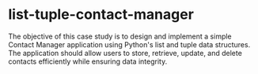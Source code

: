 # list-tuple-contact-manager
The objective of this case study is to design and implement a simple Contact Manager application using Python's list and tuple data structures. The application should allow users to store, retrieve, update, and delete contacts efficiently while ensuring data integrity.
